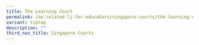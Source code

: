 ```yaml
---
title: The Learning Court
permalink: /ne-related-lj-for-educators/singapore-courts/the-learning-court/
variant: tiptap
description: ""
third_nav_title: Singapore Courts
---
```

